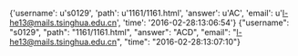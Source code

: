 {'username': u's0129', 'path': u'1161/1161.html', 'answer': u'AC', 'email': u'l-he13@mails.tsinghua.edu.cn', 'time': '2016-02-28:13:06:54'}
{"username": "s0129", "path": "1161/1161.html", "answer": "ACD", "email": "l-he13@mails.tsinghua.edu.cn", "time": "2016-02-28:13:07:10"}